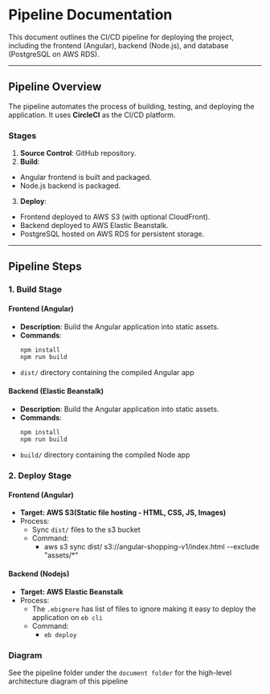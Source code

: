 # Pipeline Documentation

This document outlines the CI/CD pipeline for deploying the project, including the frontend (Angular), backend (Node.js), and database (PostgreSQL on AWS RDS).

---

## **Pipeline Overview**

The pipeline automates the process of building, testing, and deploying the application. It uses **CircleCI** as the CI/CD platform.

### **Stages**
1. **Source Control**: GitHub repository.
2. **Build**:
  - Angular frontend is built and packaged.
  - Node.js backend is packaged.
3.  **Deploy**:
  - Frontend deployed to AWS S3 (with optional CloudFront).
  - Backend deployed to AWS Elastic Beanstalk.
  - PostgreSQL hosted on AWS RDS for persistent storage.

---

## **Pipeline Steps**

### **1. Build Stage**
#### **Frontend (Angular)**
- **Description**: Build the Angular application into static assets.
- **Commands**:
  ```bash
  npm install
  npm run build
  
- `dist/` directory containing the compiled Angular app

#### **Backend (Elastic Beanstalk)**
- **Description**: Build the Angular application into static assets.
- **Commands**:
  ```bash
  npm install
  npm run build

- `build/` directory containing the compiled Node app

### **2. Deploy Stage**
#### **Frontend (Angular)**
- **Target: AWS S3(Static file hosting - HTML, CSS, JS, Images)**
- Process:
  - Sync `dist/` files to the s3 bucket
  - Command:
    - aws s3 sync dist/ s3://angular-shopping-v1/index.html --exclude "assets/*"

#### **Backend (Nodejs)**
- **Target: AWS Elastic Beanstalk**
- Process:
  - The `.ebignore` has list of files to ignore making it easy to deploy the application on `eb cli`
  - Command:
    - `eb deploy`

### **Diagram**
See the pipeline folder under the `document folder` for the high-level architecture diagram of this pipeline
